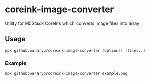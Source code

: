 # coreink-image-converter
Utility for M5Stack CoreInk which converts image files into array

## Usage

```
npx github:wararyo/coreink-image-converter [options] [files..]
```

### Example

```
npx github:wararyo/coreink-image-converter example.png
```
